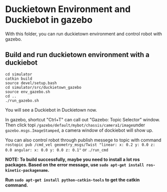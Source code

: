 # Duckietown Environment and Duckiebot in gazebo

With this folder, you can run duckietown environment and control robot with gazebo.


## Build and run duckietown environment with a duckiebot

```
cd simulator
catkin build
source devel/setup.bash
cd simulator/src/duckietown_gazebo
source env_gazebo.sh
cd ..
./run_gazebo.sh
```
You will see a Duckiebot in Duckietown now.

In gazebo, shortcut "Ctrl+T" can call out "Gazebo: Topic Selector" window. Then click topi ```/gazebo/default/mybot/chassis/camera1/image```under ```gazebo.msgs.ImageStamped```, a camera window of dockiebot will show up.

You can also control robot through publish messege to topic with command ```rostopic pub /cmd_vel geometry_msgs/Twist "linear:
  x: 0.2
  y: 0.0
  z: 0.0
angular:
  x: 0.0
  y: 0.0
  z: 0.1"``` or ```./run_cmd```
  
**NOTE:  To build successfully, maybe you need to install a lot ros packages. Based on the error message, use ```sudo apt-get install ros-kinetic-packagename```.**

**Run ```sudo apt-get install python-catkin-tools``` to get the catkin command.**




